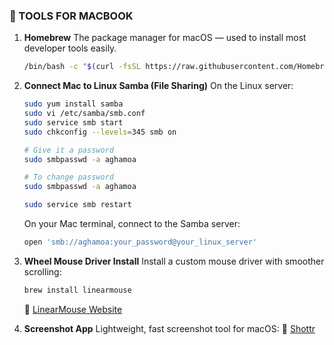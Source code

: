 

### 🧰 TOOLS FOR MACBOOK

1. **Homebrew**
   The package manager for macOS — used to install most developer tools easily.

   ```bash
   /bin/bash -c "$(curl -fsSL https://raw.githubusercontent.com/Homebrew/install/HEAD/install.sh)"
   ```

2. **Connect Mac to Linux Samba (File Sharing)**
   On the Linux server:

   ```bash
   sudo yum install samba
   sudo vi /etc/samba/smb.conf
   sudo service smb start
   sudo chkconfig --levels=345 smb on

   # Give it a password
   sudo smbpasswd -a aghamoa

   # To change password
   sudo smbpasswd -a aghamoa

   sudo service smb restart
   ```

   On your Mac terminal, connect to the Samba server:

   ```bash
   open 'smb://aghamoa:your_password@your_linux_server'
   ```

3. **Wheel Mouse Driver Install**
   Install a custom mouse driver with smoother scrolling:

   ```bash
   brew install linearmouse
   ```

   🔗 [LinearMouse Website](https://linearmouse.app/)

4. **Screenshot App**
   Lightweight, fast screenshot tool for macOS:
   🔗 [Shottr](https://shottr.cc/?utm_source=chatgpt.com)



